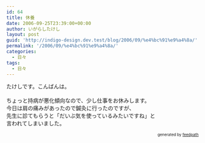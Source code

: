 ```yaml
---
id: 64
title: 休養
date: 2006-09-25T23:39:00+00:00
author: いがらしたけし
layout: post
guid: 'http://indigo-design.dev.test/blog/2006/09/%e4%bc%91%e9%a4%8a/'
permalink: '/2006/09/%e4%bc%91%e9%a4%8a/'
categories:
  - 日々
tags:
  - 日々
---
```

たけしです。こんばんは。<br /><br />ちょっと持病が悪化傾向なので、少し仕事をお休みします。<br />今日は肩の痛みがあったので鍼灸に行ったのですが、<br />先生に診てもらうと「だいぶ気を使っているみたいですね」と<br />言われてしまいました。<br />
<div style="text-align: right;font-size: 10px">
&nbsp;&nbsp;<span>generated by <a href="http://feedpath.jp">feedpath</a></span>
</div>